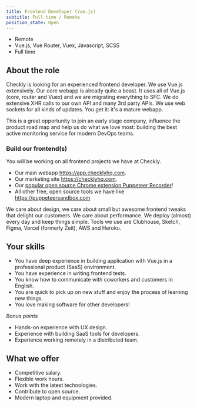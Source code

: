 ```yaml
---
title: Frontend Developer (Vue.js)
subtitle: Full time / Remote
position_state: Open
---
```


- Remote
- Vue.js, Vue Router, Vuex, Javascript, SCSS
- Full time

## About the role

Checkly is looking for an experienced frontend developer. We use Vue.js extensively. Our core webapp is already quite a 
beast. It uses all of Vue.js (core, router and Vuex) and we are migrating everything to SFC. We do extensive XHR calls to our
own API and many 3rd party APIs. We use web sockets for all kinds of updates. You get it: it's a mature webapp.

This is a great opportunity to join an early stage company, influence the product road map and help us do what we love most: 
building the best active monitoring service for modern DevOps teams.

### Build our frontend(s)
You will be working on all frontend projects we have at Checkly.

- Our main webapp https://app.checklyhq.com.
- Our marketing site https://checklyhq.com.
- Our [popular open source Chrome extension Puppeteer Recorder](https://github.com/checkly/puppeteer-recorder)!
- All other free, open source tools we have like https://puppeteersandbox.com

We care about design, we care about small but awesome frontend tweaks that delight our customers. We care about performance.
We deploy (almost) every day and keep things simple. Tools we use are Clubhouse, Sketch, Figma, Vercel (formerly Zeit), AWS and Heroku.

## Your skills

- You have deep experience in building application with Vue.js in a professional product (SaaS) environment.
- You have experience in writing frontend tests.
- You know how to communicate with coworkers and customers in English.
- You are quick to pick up on new stuff and enjoy the process of learning new things.
- You love making software for other developers!

*Bonus points*

- Hands-on experience with UX design. 
- Experience with building SaaS tools for developers.
- Experience working remotely in a distributed team.

## What we offer

- Competitive salary.
- Flexible work hours.
- Work with the latest technologies.
- Contribute to open source.
- Modern laptop and equipment provided.

